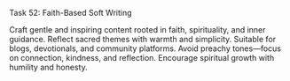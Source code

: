 Task 52: Faith-Based Soft Writing

Craft gentle and inspiring content rooted in faith, spirituality, and inner guidance. Reflect sacred themes with warmth and simplicity. Suitable for blogs, devotionals, and community platforms. Avoid preachy tones—focus on connection, kindness, and reflection. Encourage spiritual growth with humility and honesty.
